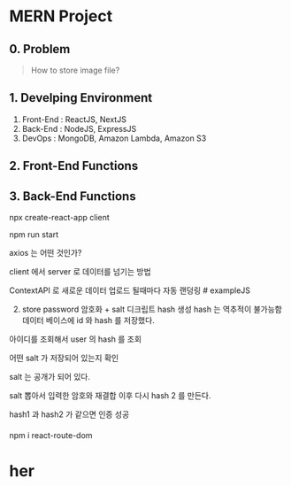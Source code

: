 # MERN Project

## 0. Problem

> How to store image file?

## 1. Develping Environment

1. Front-End : ReactJS, NextJS
2. Back-End : NodeJS, ExpressJS
3. DevOps : MongoDB, Amazon Lambda, Amazon S3

## 2. Front-End Functions

## 3. Back-End Functions

npx create-react-app client

npm run start

axios 는 어떤 것인가?

client 에서 server 로 데이터를 넘기는 방법

ContextAPI 로 새로운 데이터 업로드 될때마다 자동 랜덩링 # exampleJS

2. store password
   암호화 + salt 디크립트
   hash 생성
   hash 는 역추적이 불가능함
   데이터 베이스에 id 와 hash 를 저장했다.

아이디를 조회해서 user 의 hash 를 조회

어떤 salt 가 저장되어 있는지 확인

salt 는 공개가 되어 있다.

salt 뽑아서 입력한 암호와 재결합 이후 다시 hash 2 를 만든다.

hash1 과 hash2 가 같으면 인증 성공

####

npm i react-route-dom
# her
